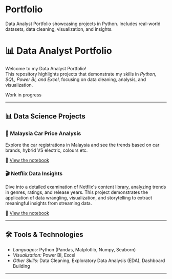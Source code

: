 # Portfolio
Data Analyst Portfolio showcasing projects in Python. Includes real-world datasets, data cleaning, visualization, and insights.


# 📊 Data Analyst Portfolio

Welcome to my Data Analyst Portfolio!  
This repository highlights projects that demonstrate my skills in *Python, SQL, Power BI, and Excel*, focusing on data cleaning, analysis, and visualization.

Work in progress

---
## 📊 Data Science Projects

### 🚗 Malaysia Car Price Analysis
Explore the car registrations in Malaysia and see the trends based on car brands, hybrid VS electric, colours etc. 

🔗 [View the notebook](https://github.com/usamah-badr/Portfolio/blob/main/malaysia-cars.ipynb)

### 🎬 Netflix Data Insights
Dive into a detailed examination of Netflix's content library, analyzing trends in genres, ratings, and release years. This project demonstrates the application of data wrangling, visualization, and storytelling to extract meaningful insights from streaming data.

🔗 [View the notebook](https://github.com/usamah-badr/Portfolio/blob/main/Netflix.ipynb)

---
## 🛠️ Tools & Technologies
- *Languages:* Python (Pandas, Matplotlib, Numpy, Seaborn)
- *Visualization:* Power BI, Excel  
- *Other Skills:* Data Cleaning, Exploratory Data Analysis (EDA), Dashboard Building  

---

